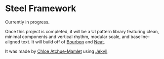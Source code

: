 # Steel Framework

Currently in progress.

Once this project is completed, it will be a UI pattern library featuring clean, minimal components and vertical rhythm, modular scale, and baseline-aligned text. It will build off of [Bourbon](http://bourbon.io/) and [Neat](http://neat.bourbon.io/).

It was made by [Chloe Atchue-Mamlet](http://chloeam.com/) using [Jekyll](http://jekyllrb.com/).
